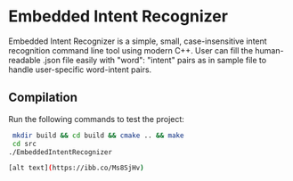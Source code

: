 # Embedded Intent Recognizer
Embedded Intent Recognizer is a simple, small, case-insensitive intent recognition command line tool using modern C++. User can fill the human-readable .json file easily with "word": "intent" pairs as in sample file to handle user-specific word-intent pairs. 

## Compilation
Run the following commands to test the project:
```bash
 mkdir build && cd build && cmake .. && make
 cd src
./EmbeddedIntentRecognizer 

[alt text](https://ibb.co/Ms8SjHv)
